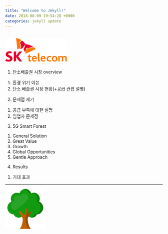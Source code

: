 ```yaml
---
title: "Welcome to Jekyll!"
date: 2018-08-09 19:54:28 +0900
categories: jekyll update
---
```

![skt](../images/skt.png)
---
1. 탄소배출권 시장 overview
  1) 환경 위기 이쓔
  2) 탄소 배출권 시장 현황(+공급 컨셉 설명)
2. 문제점 제기
  1) 공급 부족에 대한 설명
  2) 임업자 문제점
3. 5G Smart Forest
  1) General Solution
  2) Great Value
  3) Growth
  4) Global Opportunities
  5) Gentle Approach
4. Results
  1) 기대 효과
---

![forest](../images/tree.png)

